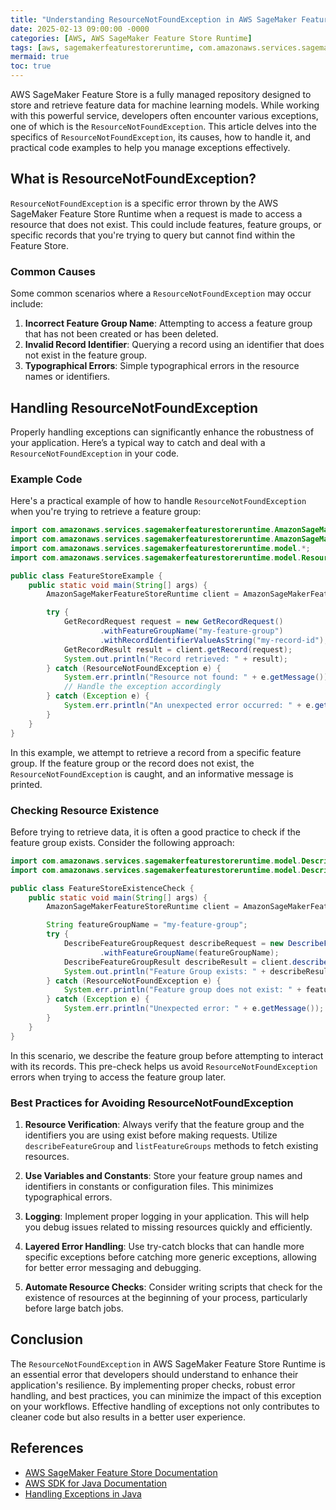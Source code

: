 ```yaml
---
title: "Understanding ResourceNotFoundException in AWS SageMaker Feature Store Runtime"
date: 2025-02-13 09:00:00 -0000
categories: [AWS, AWS SageMaker Feature Store Runtime]
tags: [aws, sagemakerfeaturestoreruntime, com.amazonaws.services.sagemakerfeaturestoreruntime.model]
mermaid: true
toc: true
---
```



AWS SageMaker Feature Store is a fully managed repository designed to store and retrieve feature data for machine learning models. While working with this powerful service, developers often encounter various exceptions, one of which is the `ResourceNotFoundException`. This article delves into the specifics of `ResourceNotFoundException`, its causes, how to handle it, and practical code examples to help you manage exceptions effectively.

## What is ResourceNotFoundException?

`ResourceNotFoundException` is a specific error thrown by the AWS SageMaker Feature Store Runtime when a request is made to access a resource that does not exist. This could include features, feature groups, or specific records that you're trying to query but cannot find within the Feature Store.

### Common Causes

Some common scenarios where a `ResourceNotFoundException` may occur include:

1. **Incorrect Feature Group Name**: Attempting to access a feature group that has not been created or has been deleted.
2. **Invalid Record Identifier**: Querying a record using an identifier that does not exist in the feature group.
3. **Typographical Errors**: Simple typographical errors in the resource names or identifiers.

## Handling ResourceNotFoundException

Properly handling exceptions can significantly enhance the robustness of your application. Here’s a typical way to catch and deal with a `ResourceNotFoundException` in your code.

### Example Code

Here's a practical example of how to handle `ResourceNotFoundException` when you're trying to retrieve a feature group:

```java
import com.amazonaws.services.sagemakerfeaturestoreruntime.AmazonSageMakerFeatureStoreRuntime;
import com.amazonaws.services.sagemakerfeaturestoreruntime.AmazonSageMakerFeatureStoreRuntimeClientBuilder;
import com.amazonaws.services.sagemakerfeaturestoreruntime.model.*;
import com.amazonaws.services.sagemakerfeaturestoreruntime.model.ResourceNotFoundException;

public class FeatureStoreExample {
    public static void main(String[] args) {
        AmazonSageMakerFeatureStoreRuntime client = AmazonSageMakerFeatureStoreRuntimeClientBuilder.defaultClient();

        try {
            GetRecordRequest request = new GetRecordRequest()
                    .withFeatureGroupName("my-feature-group")
                    .withRecordIdentifierValueAsString("my-record-id");
            GetRecordResult result = client.getRecord(request);
            System.out.println("Record retrieved: " + result);
        } catch (ResourceNotFoundException e) {
            System.err.println("Resource not found: " + e.getMessage());
            // Handle the exception accordingly
        } catch (Exception e) {
            System.err.println("An unexpected error occurred: " + e.getMessage());
        }
    }
}
```

In this example, we attempt to retrieve a record from a specific feature group. If the feature group or the record does not exist, the `ResourceNotFoundException` is caught, and an informative message is printed.

### Checking Resource Existence

Before trying to retrieve data, it is often a good practice to check if the feature group exists. Consider the following approach:

```java
import com.amazonaws.services.sagemakerfeaturestoreruntime.model.DescribeFeatureGroupRequest;
import com.amazonaws.services.sagemakerfeaturestoreruntime.model.DescribeFeatureGroupResult;

public class FeatureStoreExistenceCheck {
    public static void main(String[] args) {
        AmazonSageMakerFeatureStoreRuntime client = AmazonSageMakerFeatureStoreRuntimeClientBuilder.defaultClient();

        String featureGroupName = "my-feature-group";
        try {
            DescribeFeatureGroupRequest describeRequest = new DescribeFeatureGroupRequest()
                    .withFeatureGroupName(featureGroupName);
            DescribeFeatureGroupResult describeResult = client.describeFeatureGroup(describeRequest);
            System.out.println("Feature Group exists: " + describeResult);
        } catch (ResourceNotFoundException e) {
            System.err.println("Feature group does not exist: " + featureGroupName);
        } catch (Exception e) {
            System.err.println("Unexpected error: " + e.getMessage());
        }
    }
}
```

In this scenario, we describe the feature group before attempting to interact with its records. This pre-check helps us avoid `ResourceNotFoundException` errors when trying to access the feature group later.

### Best Practices for Avoiding ResourceNotFoundException

1. **Resource Verification**: Always verify that the feature group and the identifiers you are using exist before making requests. Utilize `describeFeatureGroup` and `listFeatureGroups` methods to fetch existing resources.
   
2. **Use Variables and Constants**: Store your feature group names and identifiers in constants or configuration files. This minimizes typographical errors.

3. **Logging**: Implement proper logging in your application. This will help you debug issues related to missing resources quickly and efficiently.

4. **Layered Error Handling**: Use try-catch blocks that can handle more specific exceptions before catching more generic exceptions, allowing for better error messaging and debugging.

5. **Automate Resource Checks**: Consider writing scripts that check for the existence of resources at the beginning of your process, particularly before large batch jobs.

## Conclusion

The `ResourceNotFoundException` in AWS SageMaker Feature Store Runtime is an essential error that developers should understand to enhance their application's resilience. By implementing proper checks, robust error handling, and best practices, you can minimize the impact of this exception on your workflows. Effective handling of exceptions not only contributes to cleaner code but also results in a better user experience.

## References

- [AWS SageMaker Feature Store Documentation](https://docs.aws.amazon.com/sagemaker/latest/dg/feature-store.html)
- [AWS SDK for Java Documentation](https://docs.aws.amazon.com/sdk-for-java/latest/developer-guide/home.html)
- [Handling Exceptions in Java](https://docs.oracle.com/javase/tutorial/java/swing/misc/exceptionhandling.html)